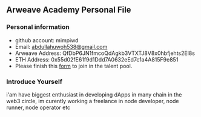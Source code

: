 ## Arweave Academy Personal File

### Personal information

- github account: mimpiwd
- Email: abdullahuwoh538@gmail.com
- Arweave Address: QfDbP6JN1fmcoQdAgkb3VTXTJ8V8x0hbfjehts2El8s
- ETH Address: 0x55d02fE61f9d1Ddd7A0632eEd7c1a4A815F9e851
- Please finish this [form](https://docs.google.com/forms/d/e/1FAIpQLSfWA5fIIcBgmRppm3jNz5vmf9Mai_QMVil-2pO4r7YKn_Zhtw/viewform?usp=sf_link) to join in the talent pool.

### Introduce Yourself
 i'am have biggest enthusiast in developing dApps in many chain in the web3 circle, im curently working a freelance in node developer, node runner, node operator etc